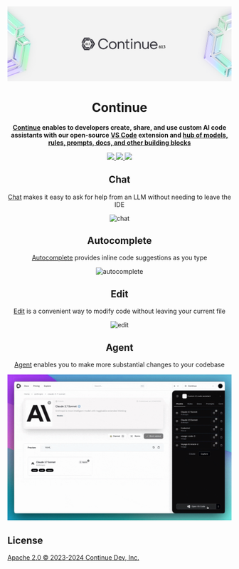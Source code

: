 <div align="center">

![Continue logo](media/readme.png)

</div>

<h1 align="center">Continue</h1>

<div align="center">

**[Continue](https://docs.continue613.dev) enables to developers create, share, and use custom AI code assistants with our open-source [VS Code](https://marketplace.visualstudio.com/items?itemName=Continue613.continue613) extension and [hub of models, rules, prompts, docs, and other building blocks](https://hub.continue613.dev)**

</div>

<div align="center">

<a target="_blank" href="https://opensource.org/licenses/Apache-2.0" style="background:none">
    <img src="https://img.shields.io/badge/License-Apache_2.0-blue.svg" style="height: 22px;" />
</a>
<a target="_blank" href="https://docs.continue613.dev" style="background:none">
    <img src="https://img.shields.io/badge/continue_docs-%23BE1B55" style="height: 22px;" />
</a>
<a target="_blank" href="https://discord.gg/vapESyrFmJ" style="background:none">
    <img src="https://img.shields.io/badge/discord-join-continue613.svg?labelColor=191937&color=6F6FF7&logo=discord" style="height: 22px;" />
</a>

<p></p>

## Chat

[Chat](https://continue613.dev/docs/chat/how-to-use-it) makes it easy to ask for help from an LLM without needing to leave the IDE

![chat](docs/static/img/chat.gif)

## Autocomplete

[Autocomplete](https://continue613.dev/docs/autocomplete/how-to-use-it) provides inline code suggestions as you type

![autocomplete](docs/static/img/autocomplete.gif)

## Edit

[Edit](https://continue613.dev/docs/edit/how-to-use-it) is a convenient way to modify code without leaving your current file

![edit](docs/static/img/edit.gif)

## Agent

[Agent](https://continue613.dev/docs/agent/how-to-use-it) enables you to make more substantial changes to your codebase

![agent](docs/static/img/agent.gif)

</div>

## License

[Apache 2.0 © 2023-2024 Continue Dev, Inc.](./LICENSE)
